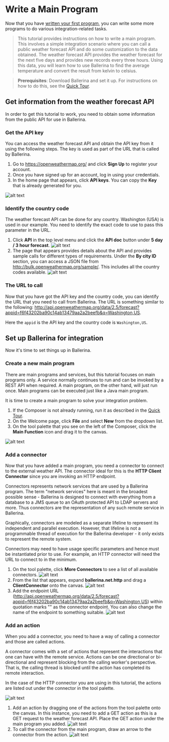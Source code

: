 # Write a Main Program

Now that you have [written your first program](../first-program.md), you can write some more programs to do various integration-related tasks. 

> This tutorial provides instructions on how to write a main program. This involves a simple integration scenario where you can call a public weather forecast API and do some customization to the data obtained. The weather forecast API provides the weather forecast for the next five days and provides new records every three hours. Using this data, you will learn how to use Ballerina to find the average temperature and convert the result from kelvin to celsius.

> **Prerequisites**: Download Ballerina and set it up. For instructions on how to do this, see the [Quick Tour](../quick-tour.md).

## Get information from the weather forecast API

In order to get this tutorial to work, you need to obtain some information from the public API for use in Ballerina.

### Get the API key

You can access the weather forecast API and obtain the API key from it using the following steps. The key is used as part of the URL that is called by Ballerina.

1. Go to https://openweathermap.org/ and click **Sign Up** to register your account.
1. Once you have signed up for an account, log in using your credentials.
1. In the home page that appears, click **API keys**. You can copy the **Key** that is already generated for you.

![alt text](../images/OpenWeatherAPI.png)

### Identify the country code

The weather forecast API can be done for any country. Washington (USA) is used in our example. You need to identify the exact code to use to pass this parameter in the URL.

1. Click **API** in the top level menu and click the **API doc** button under **5 day / 3 hour forecast**.
    ![alt text](../images/WeatherAPIdoc.png)
1. The page that appears provides details about the API and provides sample calls for different types of requirements. Under the **By city ID** section, you can access a JSON file from http://bulk.openweathermap.org/sample/. This includes all the country codes available.
    ![alt text](../images/WeatherJSON.png)

### The URL to call

Now that you have got the API key and the country code, you can identify the URL that you need to call from Ballerina. The URL is something similar to the following: http://api.openweathermap.org/data/2.5/forecast?appid=f6f43202ba90c14ab13479aa2a2beefb&q=Washington,US.

Here the `appid` is the API key and the country code is `Washington,US`.

## Set up Ballerina for integration

Now it's time to set things up in Ballerina.

### Create a new main program

There are main programs and services, but this tutorial focuses on main programs only. A service normally continues to run and can be invoked by a REST API when required. A main program, on the other hand, will just run once. Main programs can be executed just like a Java main program. 

It is time to create a main program to solve your integration problem.

1. If the Composer is not already running, run it as described in the [Quick Tour](../quick-tour.md).
1. On the Welcome page, click **File** and select **New** from the dropdown list.
1. On the tool palette that you see on the left of the Composer, click the **Main Function** icon and drag it to the canvas.

![alt text](../images/AddMainProgram.gif)

### Add a connector

Now that you have added a main program, you need a connector to connect to the external weather API. The connector ideal for this is the **HTTP Client Connector** since you are invoking an HTTP endpoint.

Connectors represents network services that are used by a Ballerina program. The term "network services" here is meant in the broadest possible sense - Ballerina is designed to connect with everything from a database to a JMS queue to an OAuth protected API to LDAP servers and more. Thus connectors are the representation of any such remote service in Ballerina.

Graphically, connectors are modeled as a separate lifeline to represent its independent and parallel execution. However, that lifeline is not a programmable thread of execution for the Ballerina developer - it only exists to represent the remote system.

Connectors may need to have usage specific parameters and hence must be instantiated prior to use. For example, an HTTP connector will need the URL to connect to in the minimum.

1. On the tool palette, click **More Connectors** to see a list of all available connectors.
    ![alt text](../images/MoreConnectors.png)
1. From the list that appears, expand **ballerina.net.http** and drag a **ClientConnector** onto the canvas.
    ![alt text](../images/addConnector.gif)
1. Add the endpoint URL (http://api.openweathermap.org/data/2.5/forecast?appid=f6f43202ba90c14ab13479aa2a2beefb&q=Washington,US) within quotation marks "" as the connector endpoint. You can also change the name of the endpoint to something suitable.
    ![alt text](../images/ConnectorEndpoint.gif)

### Add an action

When you add a connector, you need to have a way of calling a connector and those are called actions.

A connector comes with a set of actions that represent the interactions that one can have with the remote service. Actions can be one directional or bi-directional and represent blocking from the calling worker's perspective. That is, the calling thread is blocked until the action has completed its remote interaction.

In the case of the HTTP connector you are using in this tutorial, the actions are listed out under the connector in the tool palette.

![alt text](../images/Actions.png)

1. Add an action by dragging one of the actions from the tool palette onto the canvas. In this instance, you need to add a GET action as this is a GET request to the weather forecast API. Place the GET action under the main program you added.
    ![alt text](../images/AddingAction.gif)    
1. To call the connector from the main program, draw an arrow to the connector from the action.
    ![alt text](../images/ConnectingAction.gif)
